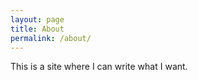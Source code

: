 ```yaml
---
layout: page
title: About
permalink: /about/
---
```


This is a site where I can write what I want.
